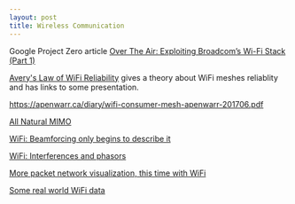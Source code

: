 ```yaml
---
layout: post
title: Wireless Communication
---
```


Google Project Zero article [ Over The Air: Exploiting Broadcom’s Wi-Fi Stack (Part 1)](https://googleprojectzero.blogspot.com/2017/04/over-air-exploiting-broadcoms-wi-fi_4.html)

[Avery's Law of WiFi Reliability](https://apenwarr.ca/log/20170704) gives a theory about WiFi meshes reliablity and has links to some presentation.

https://apenwarr.ca/diary/wifi-consumer-mesh-apenwarr-201706.pdf

[All Natural MIMO](https://apenwarr.ca/log/20150505)

[WiFi: Beamforcing only begins to describe it](https://apenwarr.ca/log/20140801)

[WiFi: Interferences and phasors](https://apenwarr.ca/log/20140727)

[More packet network visualization, this time with WiFi](https://apenwarr.ca/log/20140523)

[Some real world WiFi data](https://apenwarr.ca/log/20160328)

